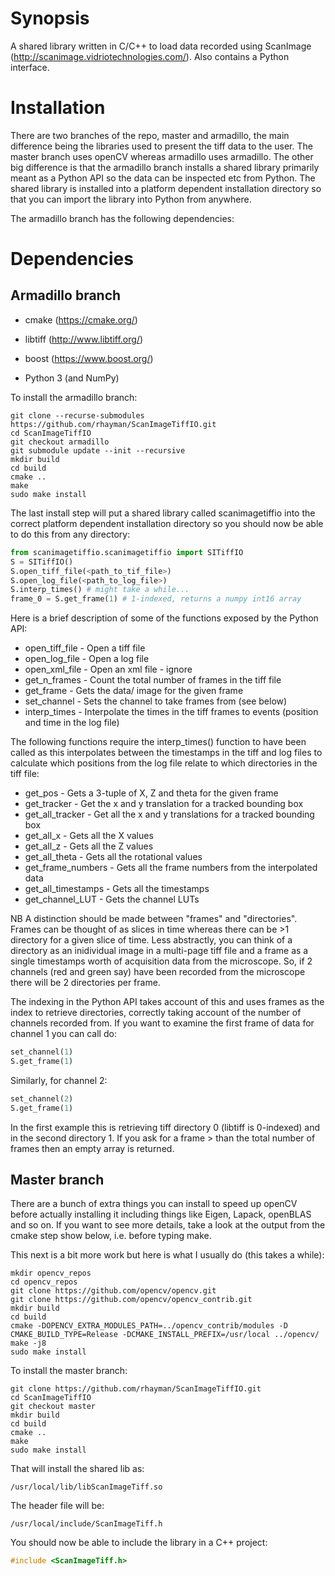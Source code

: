 Synopsis
========

A shared library written in C/C++ to load data recorded using ScanImage (http://scanimage.vidriotechnologies.com/). Also contains a Python interface.

Installation
============

There are two branches of the repo, master and armadillo, the main difference being the libraries used to present the tiff data to the user. The master branch uses openCV whereas armadillo uses armadillo. The other big difference is that the armadillo branch installs a shared library primarily meant as a Python API so the data can be inspected etc from Python. The shared library is installed into a platform dependent installation directory so that you can import the library into Python from anywhere.

The armadillo branch has the following dependencies:

Dependencies
============

Armadillo branch
-----------------

- cmake (https://cmake.org/)

- libtiff (http://www.libtiff.org/)

- boost (https://www.boost.org/)

- Python 3 (and NumPy)


To install the armadillo branch:

```
git clone --recurse-submodules https://github.com/rhayman/ScanImageTiffIO.git
cd ScanImageTiffIO
git checkout armadillo
git submodule update --init --recursive
mkdir build
cd build
cmake ..
make
sudo make install
```

The last install step will put a shared library called scanimagetiffio into the correct platform dependent installation directory so you should now be able to do this from any directory:

```python
from scanimagetiffio.scanimagetiffio import SITiffIO
S = SITiffIO()
S.open_tiff_file(<path_to_tif_file>)
S.open_log_file(<path_to_log_file>)
S.interp_times() # might take a while...
frame_0 = S.get_frame(1) # 1-indexed, returns a numpy int16 array
```

Here is a brief description of some of the functions exposed by the Python API:


* open_tiff_file - Open a tiff file
* open_log_file - Open a log file
* open_xml_file - Open an xml file - ignore
* get_n_frames - Count the total number of frames in the tiff file
* get_frame - Gets the data/ image for the given frame
* set_channel - Sets the channel to take frames from (see below)
* interp_times - Interpolate the times in the tiff frames to events (position and time in the log file)

The following functions require the interp_times() function to have been called as this interpolates between the timestamps in the tiff and log files to calculate which positions from the log file relate to which directories in the tiff file:

* get_pos - Gets a 3-tuple of X, Z and theta for the given frame
* get_tracker - Get the x and y translation for a tracked bounding box
* get_all_tracker - Get all the x and y translations for a tracked bounding box
* get_all_x - Gets all the X values
* get_all_z - Gets all the Z values
* get_all_theta - Gets all the rotational values
* get_frame_numbers - Gets all the frame numbers from the interpolated data
* get_all_timestamps - Gets all the timestamps
* get_channel_LUT - Gets the channel LUTs

NB A distinction should be made between "frames" and "directories". Frames can be thought of as slices in time whereas there can be >1 directory for a given slice of time. Less abstractly, you can think of a directory as an inidividual image in a multi-page tiff file and a frame as a single timestamps worth of acquisition data from the microscope. So, if 2 channels (red and green say) have been recorded from the microscope there will be 2 directories per frame.

The indexing in the Python API takes account of this and uses frames as the index to retrieve directories, correctly taking account of the number of channels recorded from. If you want to examine the first frame of data for channel 1 you can call do:

```python
set_channel(1)
S.get_frame(1)
```

Similarly, for channel 2:

```python
set_channel(2)
S.get_frame(1)
```

In the first example this is retrieving tiff directory 0 (libtiff is 0-indexed) and in the second directory 1. If you ask for a frame > than the total number of frames then an empty array is returned.

Master branch
-------------

There are a bunch of extra things you can install to speed up openCV before actually installing it including
things like Eigen, Lapack, openBLAS and so on. If you want to see more details,
take a look at the output from the cmake step show below, i.e. before typing
make.

This next is a bit more work but here is what I usually do (this takes a while):

```
mkdir opencv_repos
cd opencv_repos
git clone https://github.com/opencv/opencv.git
git clone https://github.com/opencv/opencv_contrib.git
mkdir build
cd build
cmake -DOPENCV_EXTRA_MODULES_PATH=../opencv_contrib/modules -D CMAKE_BUILD_TYPE=Release -DCMAKE_INSTALL_PREFIX=/usr/local ../opencv/
make -j8
sudo make install
```

To install the master branch:

```
git clone https://github.com/rhayman/ScanImageTiffIO.git
cd ScanImageTiffIO
git checkout master
mkdir build
cd build
cmake ..
make
sudo make install
```

That will install the shared lib as:

`
/usr/local/lib/libScanImageTiff.so
`

The header file will be:

`
/usr/local/include/ScanImageTiff.h
`

You should now be able to include the library in a C++ project:

```c++
#include <ScanImageTiff.h>
```
